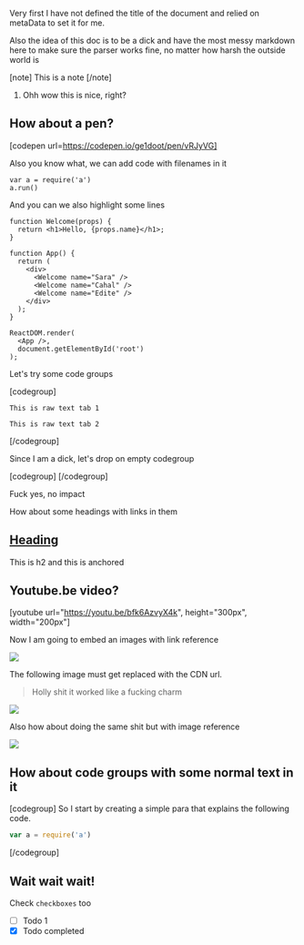 Very first I have not defined the title of the document and relied on metaData to set it for
me.

Also the idea of this doc is to be a dick and have the most messy markdown here to make sure the parser works fine, no matter how harsh the outside world is

[note]
This is a note
[/note]

1. Ohh wow this is nice, right?


## How about a pen?
[codepen url=https://codepen.io/ge1doot/pen/vRJyVG]

Also you know what, we can add code with filenames in it

```js{}{index.js}
var a = require('a')
a.run()
```

And you can we also highlight some lines

```jsx{1,2,6-8}{index.js}
function Welcome(props) {
  return <h1>Hello, {props.name}</h1>;
}

function App() {
  return (
    <div>
      <Welcome name="Sara" />
      <Welcome name="Cahal" />
      <Welcome name="Edite" />
    </div>
  );
}

ReactDOM.render(
  <App />,
  document.getElementById('root')
);
```

Let's try some code groups

[codegroup]
```text{}{Tab no 1}
This is raw text tab 1
```

```text{}{Tab no 2}
This is raw text tab 2
```
[/codegroup]

Since I am a dick, let's drop on empty codegroup

[codegroup]
[/codegroup]

Fuck yes, no impact

How about some headings with links in them

## [Heading](#anchored)
This is h2 and this is anchored

## Youtube.be video?
[youtube url="https://youtu.be/bfk6AzvyX4k", height="300px", width="200px"]

Now I am going to embed an images with link reference

![][logo]

[logo]: https://edge.adonisjs.com/images/edge-colored-logo.svg


The following image must get replaced with the CDN url.

> Holly shit it worked like a fucking charm

![](../images/mug.png)

Also how about doing the same shit but with image reference

![][mug]

[mug]:../images/mug.png

## How about code groups with some normal text in it

[codegroup]
So I start by creating a simple para that explains the following code.

```js
var a = require('a')
```
[/codegroup]

## Wait wait wait!
Check `checkboxes` too

- [ ] Todo 1
- [x] Todo completed
